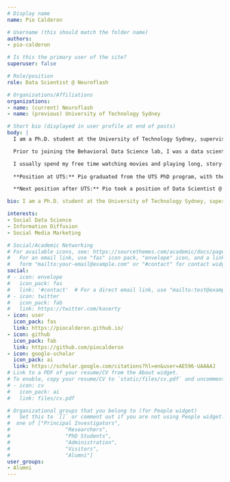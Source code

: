 ```yaml
---
# Display name
name: Pio Calderon

# Username (this should match the folder name)
authors:
- pio-calderon

# Is this the primary user of the site?
superuser: false

# Role/position
role: Data Scientist @ Neuroflash

# Organizations/Affiliations
organizations:
- name: (current) Neuroflash 
- name: (previous) University of Technology Sydney

# Short bio (displayed in user profile at end of posts)
body: | 
  I am a Ph.D. student at the University of Technology Sydney, supervised by Dr. Marian-Andrei Rizoiu. My research interests revolve around (1) modeling how information and influence bleed across different online platforms, and (2) how we can leverage these models in social media marketing.

  Prior to joining the Behavioral Data Science lab, I was a data scientist at the marketing AI startup Neuro Flash, where I helped brands optimize their marketing message and gain better insight on consumer understanding using a mix of NLP and image models. I also served as a data scientist and consultant at the fintech startup Ayannah, wherein I initiated efforts to leverage their transactional data (i.e. remittance  and airtime credits) to better understand the profile and usage patterns of their customer base.

  I usually spend my free time watching movies and playing long, story-driven Japanese RPGs. I'm also an avid traveler and love going on solo backpacking trips to explore new cultures. I'm constantly thinking about how I can applying data science tools to analyze popular media. When I have the time, I write about my travels and data experiments on my [blog](https://piocalderon.github.io/).
  
  **Position at UTS:** Pio graduated from the UTS PhD program, with the Behavioral Data Science lab.

  **Next position after UTS:** Pio took a position of Data Scientist @ Neuroflash.

bio: I am a Ph.D. student at the University of Technology Sydney, supervised by Dr. Marian-Andrei Rizoiu. My research interests revolve around (1) modeling how information and influence bleed across different online platforms, and (2) how we can leverage these models in social media marketing.

interests:
- Social Data Science
- Information Diffusion
- Social Media Marketing

# Social/Academic Networking
# For available icons, see: https://sourcethemes.com/academic/docs/page-builder/#icons
#   For an email link, use "fas" icon pack, "envelope" icon, and a link in the
#   form "mailto:your-email@example.com" or "#contact" for contact widget.
social:
# - icon: envelope
#   icon_pack: fas
#   link: '#contact'  # For a direct email link, use "mailto:test@example.org".
# - icon: twitter
#   icon_pack: fab
#   link: https://twitter.com/kaserty
- icon: user
  icon_pack: fas
  link: https://piocalderon.github.io/
- icon: github
  icon_pack: fab
  link: https://github.com/piocalderon
- icon: google-scholar
  icon_pack: ai
  link: https://scholar.google.com/citations?hl=en&user=AE596-UAAAAJ
# Link to a PDF of your resume/CV from the About widget.
# To enable, copy your resume/CV to `static/files/cv.pdf` and uncomment the lines below.
# - icon: cv
#   icon_pack: ai
#   link: files/cv.pdf

# Organizational groups that you belong to (for People widget)
#   Set this to `[]` or comment out if you are not using People widget.
#  one of ["Principal Investigators",
#                  "Researchers",
#                  "PhD Students",
#                  "Administration",
#                  "Visitors",
#                  "Alumni"]
user_groups:
- Alumni
---
```

